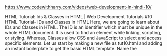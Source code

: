 https://www.codewithharry.com/videos/web-development-in-hindi-10/

HTML Tutorial: Ids & Classes in HTML | Web Development Tutorials #10
HTML Tutorial- IDs and Classes in HTML
Here, we are going to learn about IDs and Classes in HTML. The ID is an identifier which must be unique in the whole HTML document. It is used to find an element while linking, scripting, or styling. Whereas, Classes allow CSS and JavaScript to select and access specific elements. Let us start by making a new file as tut10.html and adding an instant boilerplate to get the basic HTML template. Name the <title> tag as Ids and Classes in HTML to give the title of the website. 

Here, I'll try to explain with the vert basic example. When a new child is born, we urge to give him a name or his identity by which he will be known further. Or if you are having a pet, you must have given him some name to call. In the same way, IDs refer to giving a name to any particular element for its identity. It simply refers giving an identity to an element. We know, no two names can be given to any of the two members of the family. In the same way, one ID can be given to only one element on a website. Therefore, in the below example, the id mainBox cannot be given to any other element.

<div id= “mainBox” class= “redBG”>
Now the question arises what is the need for an ID in HTML? The answer is, while using JavaScript or CSS, we can target one full element and can make the necessary changes in it. In the same way, we can grab the full element and change the border or width or many more things through CSS.

Let us now understand what are classes with an example. Assume that I am having 100 elements in my HTML and I want to give a red background to all the 100 elements. To do this, we have two options. Either we have to select each element and assign a red background to it or we can create a class redBG and assign a red background to it. Then we can give this class to the elements in which we want a red background color. To avoid confusion, I am assuming that the class redBG is already defined.

One point to note here is we can assign only one ID to a particular element but it is not so in the case of classes. An element can have more than one class in itself. The more classes we add in an element, the more property will get added to it.

Classes are denoted by a dot ‘.’ and ID is denoted by hash ‘#’. For example, to get a redBG class in an element we can simply write that element name followed by .redBG. The below picture shows everything, you have learned till now-



These are the major differences between classes and IDs. You can take the help of the references provided and practice more to understand more about them. However, we will learn more in detail about them in CSS and JavaScripts.
